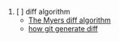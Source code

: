 1. [ ] diff algorithm
   - [The Myers diff algorithm](https://blog.jcoglan.com/2017/02/12/the-myers-diff-algorithm-part-1/)
   - [how git generate diff](https://cjting.me/misc/how-git-generate-diff/)